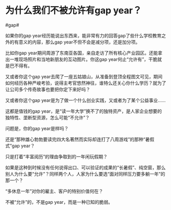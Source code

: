 # 为什么我们不被允许有gap year？

\#gap#

如果你的gap year经历能说出东西来，能非常有力的回答gap了些什么学校教育之外的有意义的内容，那么gap year不但不会是减分项，还是加分项。

比如你gap year期间周游了东南亚各国，亲自走访了所有核心产业园区。还能拿出一堆现场照片和当地新朋友的互动图片。你这gap year何止“允许有”，干脆就是巴不得有。

又或者你这个gap year去爬了一座五姑娘山，从准备到登顶全程图文可见，期间如何经历各种严峻考验，说得主考官悠然神往，谁特么还关心你什么学历？就为了让公司多个传奇故事也要把你定下来好吗？

又或者你这个gap year是为了做一个什么创业实践，又或者为了某个公益事业……

这都是值钱的gap year，是“读一年大学”换不了的独特资产，是人家企业想要的独特性、垄断型资源，怎么可能“不允许”？

问题是，你的gap year是样吗？

还是“那种雄心勃勃要读完四大名著然而实际却连打了八周游戏”的那种“暑假式”gap year？

只是打着“丰富阅历”的理由争取到的一年闲玩假期？

如果是这种到时候没有任何说得出口、可以验证的成果的“长暑假”、纯空窗，那么别人为什么要“允许”？同样两个人，人家为什么要选“面对同样压力要多躺一年”的那一个？

“多休息一年”对你的雇主、客户的特别价值何在？

不被“允许”的，不是gap year，而是一种已知的脆弱。


